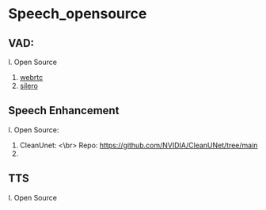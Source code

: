 # Speech_opensource
## VAD:
I. Open Source
1. [webrtc](https://github.com/wiseman/py-webrtcvad)
2. [silero](https://github.com/snakers4/silero-vad)
## Speech Enhancement
I. Open Source:
1. CleanUnet: <\br>
Repo: https://github.com/NVIDIA/CleanUNet/tree/main
2. 

## TTS
I. Open Source
